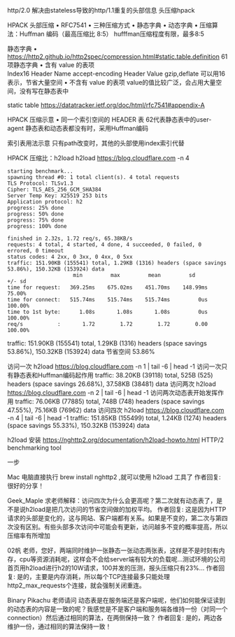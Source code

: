 http/2.0 解决由stateless导致的http/1.1重复的头部信息   头压缩hpack


HPACK 头部压缩
• RFC7541
• 三种压缩方式
  • 静态字典
  • 动态字典
  • 压缩算法：Huffman 编码（最高压缩比 8:5）  hufffman压缩程度有限，最多8:5
  
静态字典
 • https://http2.github.io/http2spec/compression.html#static.table.definition    61项静态字典
 • 含有 value 的表项    
     Index16    Header Name accept-encoding    Header Value gzip,deflate   可以用16表示，节省大量空间
 • 不含有 value 的表项   value的值比较广泛，会占用大量空间，没有写在静态表中
 
 static table
 https://datatracker.ietf.org/doc/html/rfc7541#appendix-A
 
 

HPACK 压缩示意
  • 同一个索引空间的 HEADER 表 
  62代表静态表中的user-agent
  静态表和动态表都没有时，采用Huffman编码
  
索引表用法示意
  只有path改变时，其他的头部使用index索引代替
  
  
HPACK 压缩比：h2load
h2load https://blog.cloudflare.com -n 4
```
starting benchmark...
spawning thread #0: 1 total client(s). 4 total requests
TLS Protocol: TLSv1.3
Cipher: TLS_AES_256_GCM_SHA384
Server Temp Key: X25519 253 bits
Application protocol: h2
progress: 25% done
progress: 50% done
progress: 75% done
progress: 100% done

finished in 2.32s, 1.72 req/s, 65.38KB/s
requests: 4 total, 4 started, 4 done, 4 succeeded, 0 failed, 0 errored, 0 timeout
status codes: 4 2xx, 0 3xx, 0 4xx, 0 5xx
traffic: 151.90KB (155541) total, 1.29KB (1316) headers (space savings 53.86%), 150.32KB (153924) data
                     min         max         mean         sd        +/- sd
time for request:   369.25ms    675.02ms    451.70ms    148.99ms    75.00%
time for connect:   515.74ms    515.74ms    515.74ms         0us   100.00%
time to 1st byte:      1.08s       1.08s       1.08s         0us   100.00%
req/s           :       1.72        1.72        1.72        0.00   100.00%    
```
 traffic: 151.90KB (155541) total, 1.29KB (1316) headers (space savings 53.86%), 150.32KB (153924) data
 节省空间 53.86%
  

访问一次  h2load https://blog.cloudflare.com -n 1 | tail -6 | head -1    访问一次只有静态表和Huffman编码起作用
traffic: 38.20KB (39118) total, 525B (525) headers (space savings 26.68%), 37.58KB (38481) data
访问两次 h2load https://blog.cloudflare.com -n 2 | tail -6 | head -1     访问两次动态表开始发挥作用
traffic: 76.06KB (77885) total, 748B (748) headers (space savings 47.55%), 75.16KB (76962) data
访问四次  h2load https://blog.cloudflare.com -n 4 | tail -6 | head -1
traffic: 151.85KB (155499) total, 1.24KB (1274) headers (space savings 55.33%), 150.32KB (153924) data
  
 h2load 安装 https://nghttp2.org/documentation/h2load-howto.html
  HTTP/2 benchmarking tool 
  
  
  

一步

Mac 电脑直接执行 brew install nghttp2 ,就可以使用 h2load 工具了
作者回复: 很好的分享！


Geek_Maple
求老师解释：访问四次为什么会更高呢？第二次就有动态表了，是不是说h2load是把几次访问的节省空间做的加权平均。
作者回复: 这是因为HTTP请求的头部是变化的，这与网站、客户端都有关系。如果是不变的，第二次与第四次没有区别。有些头部多次访问中可能会有更新，访问越多不变的概率提高，所以压缩率有所增加


02帆
老师，您好，两端同时维护一张静态一张动态两张表，这样是不是时刻有内存，cpu等资源消耗呢，这样会不会给server端有较大的负载呢...测试环境的公司首页用h2load进行h2的10W请求，100并发的压测，报头压缩只有23%...
作者回复: 是的，主要是内存消耗，所以每个TCP连接最多只能处理http2_max_requests个连接，就会强制关闭重连。



Binary Pikachu
老师请问 动态表是在服务端还是客户端呢，他们如何能保证读到的动态表的内容是一致的呢？我感觉是不是客户端和服务端各维持一份（对同一个connection）然后通过相同的算法，在两侧保持一致？
作者回复: 是的，两边各维护一份，通过相同的算法保持一致！





  